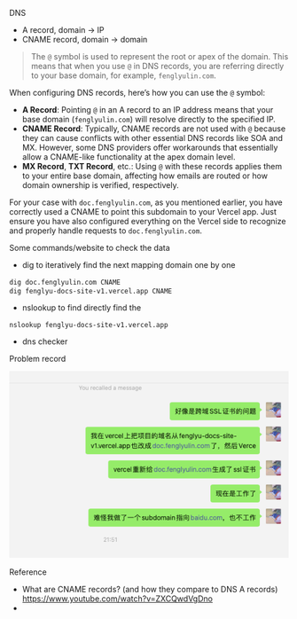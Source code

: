 





DNS

- A record, domain -> IP
- CNAME record, domain -> domain

> The `@` symbol is used to represent the root or apex of the domain. This means that when you use `@` in DNS records, you are referring directly to your base domain, for example, `fenglyulin.com`.



When configuring DNS records, here’s how you can use the `@` symbol:

- **A Record**: Pointing `@` in an A record to an IP address means that your base domain (`fenglyulin.com`) will resolve directly to the specified IP.
- **CNAME Record**: Typically, CNAME records are not used with `@` because they can cause conflicts with other essential DNS records like SOA and MX. However, some DNS providers offer workarounds that essentially allow a CNAME-like functionality at the apex domain level.
- **MX Record**, **TXT Record**, etc.: Using `@` with these records applies them to your entire base domain, affecting how emails are routed or how domain ownership is verified, respectively.

For your case with `doc.fenglyulin.com`, as you mentioned earlier, you have correctly used a CNAME to point this subdomain to your Vercel app. Just ensure you have also configured everything on the Vercel side to recognize and properly handle requests to `doc.fenglyulin.com`.



Some commands/website to check the data

- dig to iteratively find the next mapping domain one by one

```
dig doc.fenglyulin.com CNAME
dig fenglyu-docs-site-v1.vercel.app CNAME
```

- nslookup to find directly find the 

```
nslookup fenglyu-docs-site-v1.vercel.app
```

- dns checker







Problem record

![image-20240429220817851](./2024.04.29-0x-应用层.assets/image-20240429220817851.png)



Reference

- What are CNAME records? (and how they compare to DNS A records) https://www.youtube.com/watch?v=ZXCQwdVgDno
- 